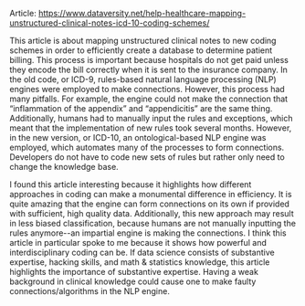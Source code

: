 Article: https://www.dataversity.net/help-healthcare-mapping-unstructured-clinical-notes-icd-10-coding-schemes/

  This article is about mapping unstructured clinical notes to new coding schemes in order to efficiently create a database to determine patient billing. This process is important because hospitals do not get paid unless they encode the bill correctly when it is sent to the insurance company. In the old code, or ICD-9, rules-based natural language processing (NLP) engines were employed to make connections. However, this process had many pitfalls. For example, the engine could not make the connection that “inflammation of the appendix” and “appendicitis” are the same thing. Additionally, humans had to manually input the rules and exceptions, which meant that the implementation of new rules took several months. However, in the new version, or ICD-10, an ontological-based NLP engine was employed, which automates many of the processes to form connections. Developers do not have to code new sets of rules but rather only need to change the knowledge base.  

I found this article interesting because it highlights how different approaches in coding can make a monumental difference in efficiency. It is quite amazing that the engine can form connections on its own if provided with sufficient, high quality data. Additionally, this new approach may result in less biased classification, because humans are not manually inputting the rules anymore--an impartial engine is making the connections. I think this article in particular spoke to me because it shows how powerful and interdisciplinary coding can be. If data science consists of substantive expertise, hacking skills, and math & statistics knowledge, this article highlights the importance of substantive expertise. Having a weak background in clinical knowledge could cause one to make faulty connections/algorithms in the NLP engine. 
